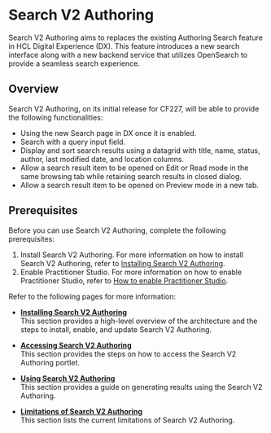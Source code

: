 # Search V2 Authoring

Search V2 Authoring aims to replaces the existing Authoring Search feature in HCL Digital Experience (DX). This feature introduces a new search interface along with a new backend service that utilizes OpenSearch to provide a seamless search experience.

## Overview

Search V2 Authoring, on its initial release for CF227, will be able to provide the following functionalities:

- Using the new Search page in DX once it is enabled.
- Search with a query input field.
- Display and sort search results using a datagrid with title, name, status, author, last modified date, and location columns.
- Allow a search result item to be opened on Edit or Read mode in the same browsing tab while retaining search results in closed dialog.
- Allow a search result item to be opened on Preview mode in a new tab.

## Prerequisites

Before you can use Search V2 Authoring, complete the following prerequisites:

1. Install Search V2 Authoring. For more information on how to install Search V2 Authoring, refer to [Installing Search V2 Authoring](../../deployment/install/container/helm_deployment/preparation/optional_tasks/optional_install_new_search.md).
2. Enable Practitioner Studio. For more information on how to enable Practitioner Studio, refer to [How to enable Practitioner Studio](../../build_sites/practitioner_studio/working_with_ps/enable_prac_studio.md).

Refer to the following pages for more information:

- **[Installing Search V2 Authoring](./installation.md)**<br>
This section provides a high-level overview of the architecture and the steps to install, enable, and update Search V2 Authoring.

- **[Accessing Search V2 Authoring](./access.md)**<br>
This section provides the steps on how to access the Search V2 Authoring portlet.

- **[Using Search V2 Authoring](./usage.md)**<br>
This section provides a guide on generating results using the Search V2 Authoring.

- **[Limitations of Search V2 Authoring](./limitations.md)**<br>
This section lists the current limitations of Search V2 Authoring.
